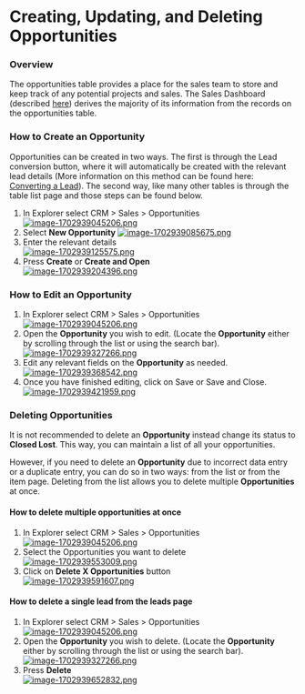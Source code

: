 # Creating, Updating, and Deleting Opportunities

### Overview

The opportunities table provides a place for the sales team to store and keep track of any potential projects and sales. The Sales Dashboard (described [here](https://docs.rapidplatform.com/books/crm-client-relations-manager/page/sales-dashboard)) derives the majority of its information from the records on the opportunities table.

### How to Create an Opportunity

Opportunities can be created in two ways. The first is through the Lead conversion button, where it will automatically be created with the relevant lead details (More information on this method can be found here: [Converting a Lead](https://docs.rapidplatform.com/books/crm-client-relations-manager/page/converting-a-lead)). The second way, like many other tables is through the table list page and those steps can be found below.

1. In Explorer select CRM &gt; Sales &gt; Opportunities  
    [![image-1702939045206.png](https://docs.rapidplatform.com/uploads/images/gallery/2023-12/scaled-1680-/7o6B6wv9JHmLdYfs-image-1702939045206.png)](https://docs.rapidplatform.com/uploads/images/gallery/2023-12/7o6B6wv9JHmLdYfs-image-1702939045206.png)
2. Select ****New Opportunity**** [![image-1702939085675.png](https://docs.rapidplatform.com/uploads/images/gallery/2023-12/scaled-1680-/BbOkBY2Zw2oIpz0V-image-1702939085675.png)](https://docs.rapidplatform.com/uploads/images/gallery/2023-12/BbOkBY2Zw2oIpz0V-image-1702939085675.png)
3. Enter the relevant details  
    [![image-1702939125575.png](https://docs.rapidplatform.com/uploads/images/gallery/2023-12/scaled-1680-/zDW9eBmdXnIgNoAg-image-1702939125575.png)](https://docs.rapidplatform.com/uploads/images/gallery/2023-12/zDW9eBmdXnIgNoAg-image-1702939125575.png)
4. Press **Create** or **Create and Open**  
    [![image-1702939204396.png](https://docs.rapidplatform.com/uploads/images/gallery/2023-12/scaled-1680-/haTIU9Oa8gDyE682-image-1702939204396.png)](https://docs.rapidplatform.com/uploads/images/gallery/2023-12/haTIU9Oa8gDyE682-image-1702939204396.png)

### How to Edit an Opportunity

1. In Explorer select CRM &gt; Sales &gt; Opportunities  
    [![image-1702939045206.png](https://docs.rapidplatform.com/uploads/images/gallery/2023-12/scaled-1680-/7o6B6wv9JHmLdYfs-image-1702939045206.png)](https://docs.rapidplatform.com/uploads/images/gallery/2023-12/7o6B6wv9JHmLdYfs-image-1702939045206.png)
2. Open the **Opportunity** you wish to edit. (Locate the **Opportunity** either by scrolling through the list or using the search bar).  
    [![image-1702939327266.png](https://docs.rapidplatform.com/uploads/images/gallery/2023-12/scaled-1680-/QqW5LrH5oZvlm2C6-image-1702939327266.png)](https://docs.rapidplatform.com/uploads/images/gallery/2023-12/QqW5LrH5oZvlm2C6-image-1702939327266.png)
3. Edit any relevant fields on the **Opportunity** as needed.  
    [![image-1702939368542.png](https://docs.rapidplatform.com/uploads/images/gallery/2023-12/scaled-1680-/RPRY9HtzC0osTz4q-image-1702939368542.png)](https://docs.rapidplatform.com/uploads/images/gallery/2023-12/RPRY9HtzC0osTz4q-image-1702939368542.png)
4. Once you have finished editing, click on Save or Save and Close.  
    [![image-1702939421959.png](https://docs.rapidplatform.com/uploads/images/gallery/2023-12/scaled-1680-/ZSC4XurggW4nUnhF-image-1702939421959.png)](https://docs.rapidplatform.com/uploads/images/gallery/2023-12/ZSC4XurggW4nUnhF-image-1702939421959.png)

### Deleting Opportunities

It is not recommended to delete an **Opportunity** instead change its status to **Closed Lost**. This way, you can maintain a list of all your opportunities.

However, if you need to delete an **Opportunity** due to incorrect data entry or a duplicate entry, you can do so in two ways: from the list or from the item page. Deleting from the list allows you to delete multiple **Opportunities** at once.

#### How to delete multiple opportunities at once

1. In Explorer select CRM &gt; Sales &gt; Opportunities  
    [![image-1702939045206.png](https://docs.rapidplatform.com/uploads/images/gallery/2023-12/scaled-1680-/7o6B6wv9JHmLdYfs-image-1702939045206.png)](https://docs.rapidplatform.com/uploads/images/gallery/2023-12/7o6B6wv9JHmLdYfs-image-1702939045206.png)
2. Select the Opportunities you want to delete  
    [![image-1702939553009.png](https://docs.rapidplatform.com/uploads/images/gallery/2023-12/scaled-1680-/Onbt6GFKMfiDuzK5-image-1702939553009.png)](https://docs.rapidplatform.com/uploads/images/gallery/2023-12/Onbt6GFKMfiDuzK5-image-1702939553009.png)
3. Click on **Delete X Opportunities** button  
    [![image-1702939591607.png](https://docs.rapidplatform.com/uploads/images/gallery/2023-12/scaled-1680-/pjLe4l50eML593Xz-image-1702939591607.png)](https://docs.rapidplatform.com/uploads/images/gallery/2023-12/pjLe4l50eML593Xz-image-1702939591607.png)

#### How to delete a single lead from the leads page

1. In Explorer select CRM &gt; Sales &gt; Opportunities  
    [![image-1702939045206.png](https://docs.rapidplatform.com/uploads/images/gallery/2023-12/scaled-1680-/7o6B6wv9JHmLdYfs-image-1702939045206.png)](https://docs.rapidplatform.com/uploads/images/gallery/2023-12/7o6B6wv9JHmLdYfs-image-1702939045206.png)
2. Open the **Opportunity** you wish to delete. (Locate the **Opportunity** either by scrolling through the list or using the search bar).  
    [![image-1702939327266.png](https://docs.rapidplatform.com/uploads/images/gallery/2023-12/scaled-1680-/QqW5LrH5oZvlm2C6-image-1702939327266.png)](https://docs.rapidplatform.com/uploads/images/gallery/2023-12/QqW5LrH5oZvlm2C6-image-1702939327266.png)
3. Press **Delete**  
    [![image-1702939652832.png](https://docs.rapidplatform.com/uploads/images/gallery/2023-12/scaled-1680-/CN0W9UxNbFzTI0Qf-image-1702939652832.png)](https://docs.rapidplatform.com/uploads/images/gallery/2023-12/CN0W9UxNbFzTI0Qf-image-1702939652832.png)